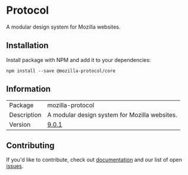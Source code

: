 # Protocol

A modular design system for Mozilla websites.

## Installation

Install package with NPM and add it to your dependencies:

`npm install --save @mozilla-protocol/core`

## Information

<table>
<tr>
<td>Package</td><td>mozilla-protocol</td>
</tr>
<tr>
<td>Description</td>
<td>A modular design system for Mozilla websites.</td>
</tr>
<tr>
<td>Version</td>
<td><a href="https://github.com/mozilla/protocol/blob/master/CHANGELOG.md">9.0.1</a></td>
</tr>
</table>

## Contributing

If you'd like to contribute, check out [documentation](https://github.com/mozilla/protocol/blob/master/README.md) and our list of open [issues](https://github.com/mozilla/protocol/issues).
